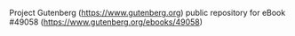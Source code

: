 Project Gutenberg (https://www.gutenberg.org) public repository for eBook #49058 (https://www.gutenberg.org/ebooks/49058)
